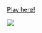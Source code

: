 <a href='http://breakout-arcade.herokuapp.com/' target='_blank'>Play here!</a>

![](https://zippy.gfycat.com/BeautifulLoathsomeDragon.gif)

